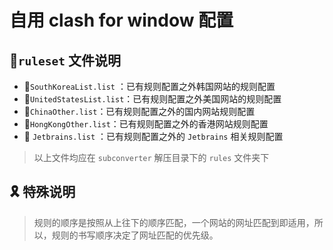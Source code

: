 # 自用 clash for window 配置

## :bookmark_tabs:`ruleset` 文件说明

-   :bookmark:`SouthKoreaList.list` ：已有规则配置之外韩国网站的规则配置
-   :bookmark:`UnitedStatesList.list`：已有规则配置之外美国网站的规则配置
-   :bookmark:`ChinaOther.list`：已有规则配置之外的国内网站规则配置
-   :bookmark:`HongKongOther.list`：已有规则配置之外的香港网站规则配置
-   :bookmark: `Jetbrains.list` ：已有规则配置之外的 `Jetbrains` 相关规则配置

>   以上文件均应在 `subconverter` 解压目录下的 `rules` 文件夹下

## :reminder_ribbon: 特殊说明

>   规则的顺序是按照从上往下的顺序匹配，一个网站的网址匹配到即适用，所以，规则的书写顺序决定了网址匹配的优先级。

